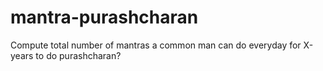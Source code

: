 # mantra-purashcharan
Compute total number of mantras a common man can do everyday for X-years to do purashcharan? 
